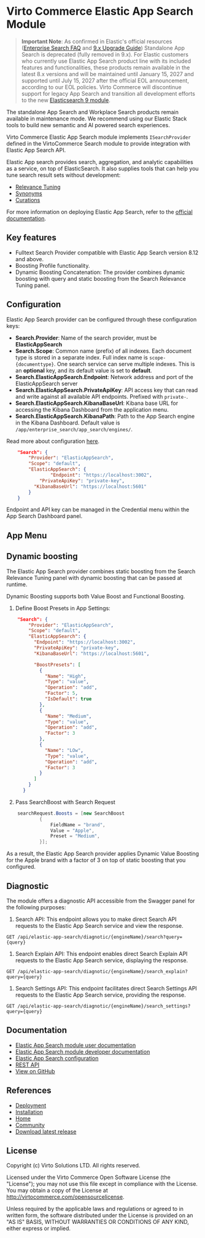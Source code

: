 # Virto Commerce Elastic App Search Module 

> **Important Note**: As confirmed in Elastic's official resources ([Enterprise Search FAQ](https://www.elastic.co/resources/search/enterprise-search-faq) and [9.x Upgrade Guide](https://www.elastic.co/guide/en/enterprise-search/8.18/upgrading-to-9-x.html)) Standalone App Search is deprecated (fully removed in 9.x). For Elastic customers who currently use Elastic App Search product line with its included features and functionalities, these products remain available in the latest 8.x versions and will be maintained until January 15, 2027 and supported until July 15, 2027 after the official EOL announcement, according to our EOL policies. Virto Commerce will discontinue support for legacy App Search and transition all development efforts to the new [Elasticsearch 9 module](https://github.com/VirtoCommerce/vc-module-elastic-search-9).


The standalone App Search and Workplace Search products remain available in maintenance mode. We recommend using our Elastic Stack tools to build new semantic and AI powered search experiences.

Virto Commerce Elastic App Search module implements `ISearchProvider` defined in the VirtoCommerce Search module to provide integration with Elastic App Search API.

Elastic App search provides search, aggregation, and analytic capabilities as a service, on top of ElasticSearch. It also supplies tools that can help you tune search result sets without development:

* [Relevance Tuning](https://www.elastic.co/guide/en/app-search/current/precision-tuning.html)
* [Synonyms](https://www.elastic.co/guide/en/app-search/current/synonyms-guide.html)
* [Curations](https://www.elastic.co/guide/en/app-search/current/curations-guide.html)

For more information on deploying Elastic App Search, refer to the [official documentation](https://www.elastic.co/guide/en/app-search/current/installation.html).

## Key features
* Fulltext Search Provider compatible with Elastic App Search version 8.12 and above.
* Boosting Profile functionality.
* Dynamic Boosting Concatenation: The provider combines dynamic boosting with query and static boosting from the Search Relevance Tuning panel.

## Configuration

Elastic App Search provider can be configured through these configuration keys:

+ **Search.Provider**: Name of the search provider, must be **ElasticAppSearch**
+ **Search.Scope**: Common name (prefix) of all indexes. Each document type is stored in a separate index. Full index name is `scope-{documenttype}`. One search service can serve multiple indexes. This is an **optional** key, and its default value is set to **default**.
+ **Search.ElasticAppSearch.Endpoint**: Network address and port of the ElasticAppSearch server
+ **Search.ElasticAppSearch.PrivateApiKey**: API access key that can read and write against all available API endpoints. Prefixed with `private-`.
+ **Search.ElasticAppSearch.KibanaBaseUrl**: Kibana base URL for accessing the Kibana Dashboard from the application menu. 
+ **Search.ElasticAppSearch.KibanaPath**: Path to the App Search engine in the Kibana Dashboard. Default value is `/app/enterprise_search/app_search/engines/`.

Read more about configuration [here](https://docs.virtocommerce.org/platform/developer-guide/Configuration-Reference/appsettingsjson/#elastic-app-search).

```json
	"Search": {
		"Provider": "ElasticAppSearch",
		"Scope": "default",
		"ElasticAppSearch": {
				"Endpoint": "https://localhost:3002",
			"PrivateApiKey": "private-key",
		  "KibanaBaseUrl": "https://localhost:5601"
		}
	}
```

Endpoint and API key can be managed in the Credential menu within the App Search Dashboard panel.

## App Menu 

## Dynamic boosting
The Elastic App Search provider combines static boosting from the Search Relevance Tuning panel with dynamic boosting that can be passed at runtime.

Dynamic Boosting supports both Value Boost and Functional Boosting.

1. Define Boost Presets in App Settings:

```json
	"Search": {
		"Provider": "ElasticAppSearch",
		"Scope": "default",
		"ElasticAppSearch": {
		  "Endpoint": "https://localhost:3002",
		  "PrivateApiKey": "private-key",
		  "KibanaBaseUrl": "https://localhost:5601",

		  "BoostPresets": [
			{
			  "Name": "High",
			  "Type": "value",
			  "Operation": "add",
			  "Factor": 5,
			  "IsDefault": true
			},
			{
			  "Name": "Medium",
			  "Type": "value",
			  "Operation": "add",
			  "Factor": 3
			},
			{
			  "Name": "LOw",
			  "Type": "value",
			  "Operation": "add",
			  "Factor": 3
			}
		  ]
		}
	  }
```

2. Pass SearchBoost with Search Request

```cs
	searchRequest.Boosts = [new SearchBoost
			{
				FieldName = "brand",
				Value = "Apple",
				Preset = "Medium",
			}];
```


As a result, the Elastic App Search provider applies Dynamic Value Boosting for the Apple brand with a factor of 3 on top of static boosting that you configured.

## Diagnostic
The module offers a diagnostic API accessible from the Swagger panel for the following purposes:

1. Search API: This endpoint allows you to make direct Search API requests to the Elastic App Search service and view the response.
  ```
  GET /api/elastic-app-search/diagnotic/{engineName}/search?query={query}
  ```
1. Search Explain API: This endpoint enables direct Search Explain API requests to the Elastic App Search service, displaying the response.
  ```
  GET /api/elastic-app-search/diagnotic/{engineName}/search_explain?query={query}
  ```
1. Search Settings API: This endpoint facilitates direct Search Settings API requests to the Elastic App Search service, providing the response.
  ```
  GET /api/elastic-app-search/diagnotic/{engineName}/search_settings?query={query}
  ```


## Documentation

* [Elastic App Search module user documentation](https://docs.virtocommerce.org/platform/user-guide/elastic-app-search/overview/)
* [Elastic App Search module developer documentation](https://docs.virtocommerce.org/platform/developer-guide/Fundamentals/Indexed-Search/integration/elastic-app-search-overview/)
* [Elastic App Search configuration](https://docs.virtocommerce.org/platform/developer-guide/Configuration-Reference/appsettingsjson/#elastic-app-search)
* [REST API](https://virtostart-demo-admin.govirto.com/docs/index.html?urls.primaryName=VirtoCommerce.ElasticAppSearch)
* [View on GitHub](https://github.com/VirtoCommerce/vc-module-elastic-app-search/)

## References

* [Deployment](https://docs.virtocommerce.org/platform/developer-guide/Tutorials-and-How-tos/Tutorials/deploy-module-from-source-code/)
* [Installation](https://docs.virtocommerce.org/platform/user-guide/modules-installation/)
* [Home](https://virtocommerce.com)
* [Community](https://www.virtocommerce.org)
* [Download latest release](https://github.com/VirtoCommerce/vc-module-elastic-app-search/releases/latest)

## License

Copyright (c) Virto Solutions LTD.  All rights reserved.

Licensed under the Virto Commerce Open Software License (the "License"); you
may not use this file except in compliance with the License. You may
obtain a copy of the License at <http://virtocommerce.com/opensourcelicense>.

Unless required by the applicable laws and regulations or agreed to in written form, the software
distributed under the License is provided on an "AS IS" BASIS,
WITHOUT WARRANTIES OR CONDITIONS OF ANY KIND, either express or
implied.
